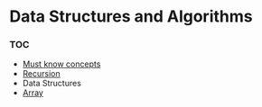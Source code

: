# Data Structures and Algorithms

### TOC

* [Must know concepts](./src/introduction/README.md)
* [Recursion](./src/recursion/README.md)
* Data Structures
* [Array](./src/data-structures/array/README.md)
